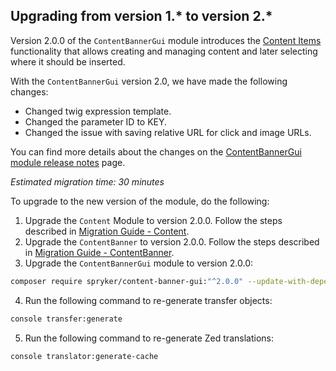 

## Upgrading from version 1.* to version 2.*

Version 2.0.0 of the `ContentBannerGui` module introduces the [Content Items](/docs/pbc/all/content-management-system/{{site.version}}/navigation-feature-overview.html) functionality that allows creating and managing content and later selecting where it should be inserted.

With the `ContentBannerGui` version 2.0, we have made the following changes:

* Changed twig expression template.
* Changed the parameter ID to KEY.
* Changed the issue with saving relative URL for click and image URLs.

You can find more details about the changes on the [ContentBannerGui module release notes](https://github.com/spryker/content-banner-gui/releases/tag/2.0.0) page.

_Estimated migration time: 30 minutes_

To upgrade to the new version of the module, do the following:

1. Upgrade the `Content` Module to version 2.0.0. Follow the steps described in [Migration Guide - Content](/docs/pbc/all/content-management-system/{{site.version}}/install-and-upgrade/upgrade-modules/upgrade-the-content-module.html).
2. Upgrade the `ContentBanner` to version 2.0.0. Follow the steps described in [Migration Guide - ContentBanner](/docs/pbc/all/content-management-system/{{site.version}}/install-and-upgrade/upgrade-modules/upgrade-the-contentbanner-module.html).
3. Upgrade the `ContentBannerGui` module to version 2.0.0:

```bash
composer require spryker/content-banner-gui:"^2.0.0" --update-with-dependencies
```

4. Run the following command to re-generate transfer objects:

```bash
console transfer:generate
```

5. Run the following command to re-generate Zed translations:

```bash
console translator:generate-cache
```
